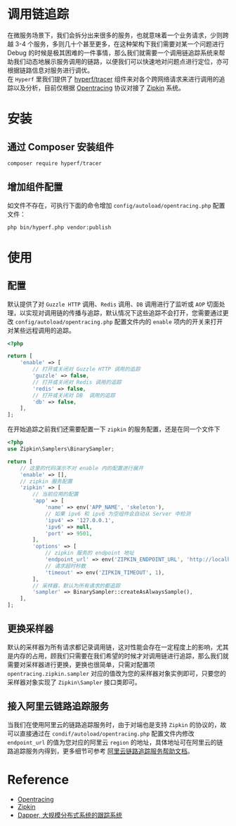 # 调用链追踪

在微服务场景下，我们会拆分出来很多的服务，也就意味着一个业务请求，少则跨越 3-4 个服务，多则几十个甚至更多，在这种架构下我们需要对某一个问题进行 Debug 的时候是极其困难的一件事情，那么我们就需要一个调用链追踪系统来帮助我们动态地展示服务调用的链路，以便我们可以快速地对问题点进行定位，亦可根据链路信息对服务进行调优。   
在 `Hyperf` 里我们提供了 [hyperf/tracer](https://github.com/hyperf-cloud/tracer) 组件来对各个跨网络请求来进行调用的追踪以及分析，目前仅根据 [Opentracing](https://opentracing.io) 协议对接了 [Zipkin](https://zipkin.io/) 系统。

# 安装

## 通过 Composer 安装组件

```bash
composer require hyperf/tracer
```

## 增加组件配置

如文件不存在，可执行下面的命令增加 `config/autoload/opentracing.php` 配置文件：

```bash
php bin/hyperf.php vendor:publish
```

# 使用

## 配置

默认提供了对 `Guzzle HTTP` 调用、`Redis` 调用、`DB` 调用进行了监听或 `AOP` 切面处理，以实现对调用链的传播与追踪，默认情况下这些追踪不会打开，您需要通过更改 `config/autoload/opentracing.php` 配置文件内的 `enable` 项内的开关来打开对某些远程调用的追踪。

```php
<?php

return [
    'enable' => [
        // 打开或关闭对 Guzzle HTTP 调用的追踪
        'guzzle' => false,
        // 打开或关闭对 Redis 调用的追踪
        'redis' => false,
        // 打开或关闭对 DB  调用的追踪
        'db' => false,
    ],
];
```

在开始追踪之前我们还需要配置一下 `zipkin` 的服务配置，还是在同一个文件下

```php
<?php
use Zipkin\Samplers\BinarySampler;

return [
    // 这里的代码演示不对 enable 内的配置进行展开
    'enable' => [],
    // zipkin 服务配置
    'zipkin' => [
        // 当前应用的配置
        'app' => [
            'name' => env('APP_NAME', 'skeleton'),
            // 如果 ipv6 和 ipv6 为空组件会自动从 Server 中检测
            'ipv4' => '127.0.0.1',
            'ipv6' => null,
            'port' => 9501,
        ],
        'options' => [
            // zipkin 服务的 endpoint 地址
            'endpoint_url' => env('ZIPKIN_ENDPOINT_URL', 'http://localhost:9411/api/v2/spans'),
            // 请求超时秒数
            'timeout' => env('ZIPKIN_TIMEOUT', 1),
        ],
        // 采样器，默认为所有请求的都追踪
        'sampler' => BinarySampler::createAsAlwaysSample(),
    ],
];
```

## 更换采样器

默认的采样器为所有请求都记录调用链，这对性能会存在一定程度上的影响，尤其是内存的占用，顾我们只需要在我们希望的时候才对调用链进行追踪，那么我们就需要对采样器进行更换，更换也很简单，只需对配置项 `opentracing.zipkin.sampler` 对应的值改为您的采样器对象实例即可，只要您的采样器对象实现了 `Zipkin\Sampler` 接口类即可。

## 接入阿里云链路追踪服务

当我们在使用阿里云的链路追踪服务时，由于对端也是支持 `Zipkin` 的协议的，故可以直接通过在 `condif/autoload/opentracing.php` 配置文件内修改 `endpoint_url` 的值为您对应的阿里云 `region` 的地址，具体地址可在阿里云的链路追踪服务内得到，更多细节可参考 [阿里云链路追踪服务帮助文档](https://help.aliyun.com/document_detail/100031.html?spm=a2c4g.11186623.6.547.68f974dcZlg4Mv)。

# Reference
- [Opentracing](https://opentracing.io)
- [Zipkin](https://zipkin.io/)
- [Dapper, 大规模分布式系统的跟踪系统](https://bigbully.github.io/Dapper-translation/)
